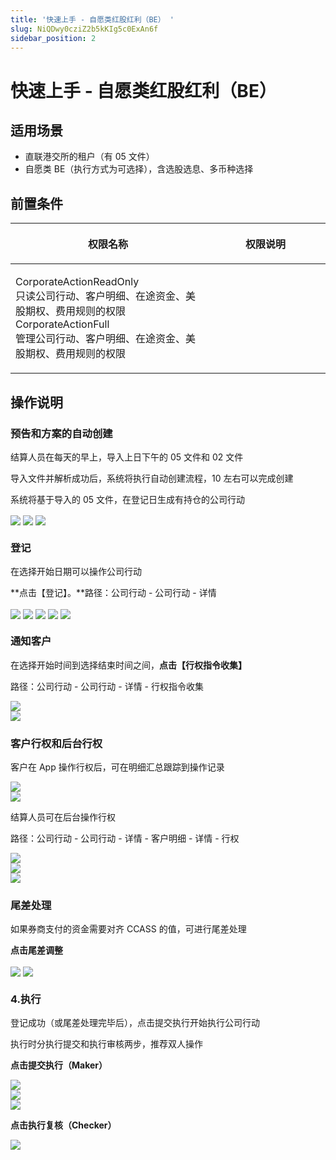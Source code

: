 ```yaml
---
title: '快速上手 - 自愿类红股红利（BE） '
slug: NiQDwy0cziZ2b5kKIg5c0ExAn6f
sidebar_position: 2
---
```



# 快速上手 - 自愿类红股红利（BE） 

## 适用场景

- 直联港交所的租户（有 05 文件）
- 自愿类 BE（执行方式为可选择），含选股选息、多币种选择

## 前置条件

<table header_row="1">
<colgroup>
<col width="437"/>
<col width="393"/>
</colgroup>
<thead>
<tr><th><p>权限名称</p></th><th><p>权限说明</p></th></tr>
</thead>
<tbody>
<tr><td><p>CorporateActionReadOnly<br/>只读公司行动、客户明细、在途资金、美股期权、费用规则的权限<br/>CorporateActionFull<br/>管理公司行动、客户明细、在途资金、美股期权、费用规则的权限</p></td><td></td></tr>
</tbody>
</table>

## 操作说明 

### 预告和方案的自动**创建**

结算人员在每天的早上，导入上日下午的 05 文件和 02 文件

导入文件并解析成功后，系统将执行自动创建流程，10 左右可以完成创建

系统将基于导入的 05 文件，在登记日生成有持仓的公司行动

<img src="/assets/GFMtbCC0XoANvgx0gfNccXdcnpb.png" src-width="3570" src-height="1780" align="center"/>

<img src="/assets/PAOqbrABuot7epx1sHRcOARfnPh.png" src-width="3570" src-height="1780" align="center"/>

<img src="/assets/CEVGb5sLTohw2XxrRE1cmwYhnKc.png" src-width="3570" src-height="1780" align="center"/>

### **登记**

在选择开始日期可以操作公司行动

**点击【登记】。**路径：公司行动 - 公司行动 - 详情

<img src="/assets/WFfKbbs8WodsL8xIadOcTRFZnBe.png" src-width="3548" src-height="1806" align="center"/>

<img src="/assets/Xjq7bMpE3o6gT0x3mZ0cxvFAnBd.png" src-width="3548" src-height="1806" align="center"/>

<img src="/assets/HepEbK89KoH21uxNxrqcjzKFnzd.png" src-width="3548" src-height="1806" align="center"/>

<img src="/assets/N1vMbSwq5oMPyNxEQhmcjGUfnrb.png" src-width="3548" src-height="1806" align="center"/>

<img src="/assets/TeCwbSaVVomK38xlytnc2qj2nkd.png" src-width="3548" src-height="1806" align="center"/>

### 通知客户

在选择开始时间到选择结束时间之间，**点击【行权指令收集】**

路径：公司行动 - 公司行动 - 详情 - 行权指令收集

<div class="flex gap-3 columns-2" column-size="2">
<div class="w-[50%]" width-ratio="50">
<img src="/assets/HDhjblIJFoN36wxib6wcyQq4nOb.png" src-width="3548" src-height="1806" align="center"/>
</div>
<div class="w-[50%]" width-ratio="50">
<img src="/assets/XtoKb2qPxoP5AJxLvaOcIzJPnFg.png" src-width="3548" src-height="1806" align="center"/>
</div>
</div>

### 客户行权和后台行权

客户在 App 操作行权后，可在明细汇总跟踪到操作记录

<div class="flex gap-3 columns-2" column-size="2">
<div class="w-[50%]" width-ratio="50">
<img src="/assets/AUuqbv5CLoPb7dx47TMcN6VOnsd.png" src-width="3548" src-height="1806" align="center"/>
</div>
<div class="w-[50%]" width-ratio="50">
<img src="/assets/OngTbpWMhoMaDzxbA8McTrf0nyd.png" src-width="3548" src-height="1806" align="center"/>
</div>
</div>

结算人员可在后台操作行权

路径：公司行动 - 公司行动 - 详情 - 客户明细 - 详情 - 行权

<div class="flex gap-3 columns-2" column-size="2">
<div class="w-[50%]" width-ratio="50">
<img src="/assets/PYslbY6LGoK7DNxtMZWcBFVMnog.png" src-width="3548" src-height="1806" align="center"/>
</div>
<div class="w-[50%]" width-ratio="50">
<img src="/assets/OUEyb0Cwioyn5HxJXHOcRFoznhd.png" src-width="3548" src-height="1806" align="center"/>
</div>
</div>

<img src="/assets/AnsQbGQ5lo25c2x4N6ncR1dXnZb.png" src-width="3548" src-height="1806" align="center"/>

### **尾差处理**

如果券商支付的资金需要对齐 CCASS 的值，可进行尾差处理

**点击尾差调整**

<img src="/assets/ES6Abuzy2o4SGZxC21kci0ADnCR.png" src-width="3548" src-height="1806" align="center"/>

<img src="/assets/NlZ6b6c9Iolb9jxPJcMcVTxYnWg.png" src-width="3548" src-height="1806" align="center"/>

### 4.**执行**

登记成功（或尾差处理完毕后），点击提交执行开始执行公司行动

执行时分执行提交和执行审核两步，推荐双人操作

**点击提交执行（Maker）**

<img src="/assets/TExJbl4bEoGD6dxXCV1c7suonLb.png" src-width="3548" src-height="1806" align="center"/>

<div class="flex gap-3 columns-2" column-size="2">
<div class="w-[50%]" width-ratio="50">
<img src="/assets/F0KObd9ZIoab9NxSeeOcDVJFnAf.png" src-width="3548" src-height="1806" align="center"/>
</div>
<div class="w-[50%]" width-ratio="50">
<img src="/assets/HTBybAtm0o0KOGxwTwWcgAFanHg.png" src-width="3548" src-height="1806" align="center"/>

</div>
</div>

**点击执行复核（Checker）**

<img src="/assets/FOzcbkIZcofuDfxwrfLcsfRDnUb.png" src-width="3548" src-height="1806" align="center"/>

